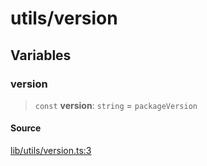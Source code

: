 # utils/version

## Variables

### version

> `const` **version**: `string` = `packageVersion`

#### Source

[lib/utils/version.ts:3](https://github.com/PufferFinance/puffer-sdk/blob/2f4bffc24c0009ccc6176e967135f04f33a7fbfd/lib/utils/version.ts#L3)
